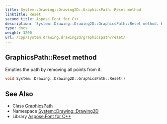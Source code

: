 ```yaml
---
title: System::Drawing::Drawing2D::GraphicsPath::Reset method
linktitle: Reset
second_title: Aspose.Font for C++
description: 'System::Drawing::Drawing2D::GraphicsPath::Reset method. Empties the path by removing all points from it in C++.'
type: docs
weight: 3200
url: /cpp/system.drawing.drawing2d/graphicspath/reset/
---
```

## GraphicsPath::Reset method


Empties the path by removing all points from it.

```cpp
void System::Drawing::Drawing2D::GraphicsPath::Reset()
```

## See Also

* Class [GraphicsPath](../)
* Namespace [System::Drawing::Drawing2D](../../)
* Library [Aspose.Font for C++](../../../)
